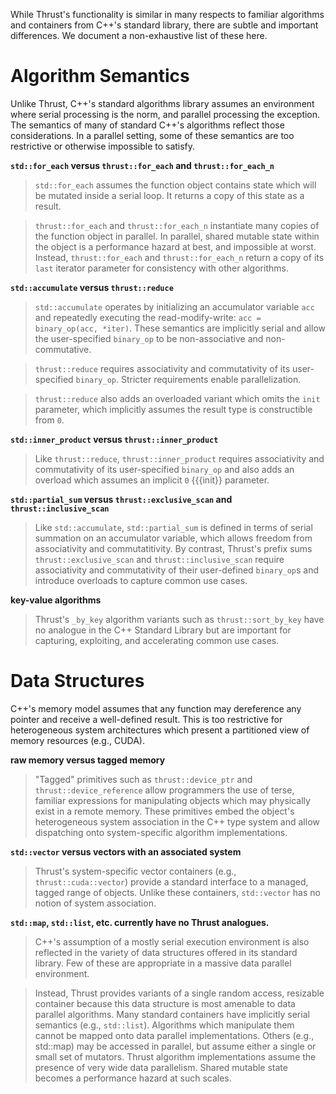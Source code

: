While Thrust's functionality is similar in many respects to familiar algorithms and containers from C++'s standard library, there are subtle and important differences. We document a non-exhaustive list of these here.

# Algorithm Semantics #

Unlike Thrust, C++'s standard algorithms library assumes an environment where serial processing is the norm, and parallel processing the exception. The semantics of many of standard C++'s algorithms reflect those considerations. In a parallel setting, some of these semantics are too restrictive or otherwise impossible to satisfy.

**`std::for_each` versus `thrust::for_each` and `thrust::for_each_n`**

> `std::for_each` assumes the function object contains state which will be mutated inside a serial loop. It returns a copy of this state as a result.

> `thrust::for_each` and `thrust::for_each_n` instantiate many copies of the function object in parallel. In parallel, shared mutable state within the object is a performance hazard at best, and impossible at worst. Instead, `thrust::for_each` and `thrust::for_each_n` return a copy of its `last` iterator parameter for consistency with other algorithms.

**`std::accumulate` versus `thrust::reduce`**

> `std::accumulate` operates by initializing an accumulator variable `acc` and repeatedly executing the read-modify-write: `acc = binary_op(acc, *iter)`. These semantics are implicitly serial and allow the user-specified `binary_op` to be non-associative and non-commutative.

> `thrust::reduce` requires associativity and commutativity of its user-specified `binary_op`. Stricter requirements enable parallelization.

> `thrust::reduce` also adds an overloaded variant which omits the `init` parameter, which implicitly assumes the result type is constructible from `0`.

**`std::inner_product` versus `thrust::inner_product`**

> Like `thrust::reduce`, `thrust::inner_product` requires associativity and commutativity of its user-specified `binary_op` and also adds an overload which assumes an implicit `0` {{{init}} parameter.

**`std::partial_sum` versus `thrust::exclusive_scan` and `thrust::inclusive_scan`**

> Like `std::accumulate`, `std::partial_sum` is defined in terms of serial summation on an accumulator variable, which allows freedom from associativity and commutatitivity. By contrast, Thrust's prefix sums `thrust::exclusive_scan` and `thrust::inclusive_scan` require associativity and commutativity of their user-defined `binary_op`s and introduce overloads to capture common use cases.

**key-value algorithms**

> Thrust's `_by_key` algorithm variants such as `thrust::sort_by_key` have no analogue in the C++ Standard Library but are important for capturing, exploiting, and accelerating common use cases.

# Data Structures #

C++'s memory model assumes that any function may dereference any pointer and receive a well-defined result. This is too restrictive for heterogeneous system architectures which present a partitioned view of memory resources (e.g., CUDA).

**raw memory versus tagged memory**

> "Tagged" primitives such as `thrust::device_ptr` and `thrust::device_reference` allow programmers the use of terse, familiar expressions for manipulating objects which may physically exist in a remote memory. These primitives embed the object's heterogeneous system association in the C++ type system and allow dispatching onto system-specific algorithm implementations.

**`std::vector` versus vectors with an associated system**

> Thrust's system-specific vector containers (e.g., `thrust::cuda::vector`) provide a standard interface to a managed, tagged range of objects. Unlike these containers, `std::vector` has no notion of system association.

**`std::map`, `std::list`, etc. currently have no Thrust analogues.**

> C++'s assumption of a mostly serial execution environment is also reflected in the variety of data structures offered in its standard library. Few of these are appropriate in a massive data parallel environment.

> Instead, Thrust provides variants of a single random access, resizable container because this data structure is most amenable to data parallel algorithms. Many standard containers have implicitly serial semantics (e.g., `std::list`). Algorithms which manipulate them cannot be mapped onto data parallel implementations. Others (e.g., std::map) may be accessed in parallel, but assume either a single or small set of mutators. Thrust algorithm implementations assume the presence of very wide data parallelism. Shared mutable state becomes a performance hazard at such scales.